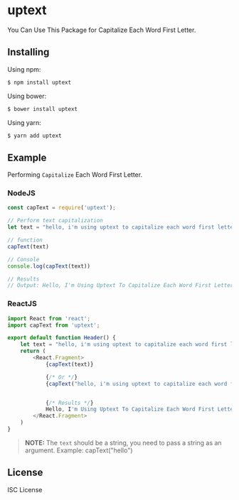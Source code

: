 # uptext
You Can Use This Package for Capitalize Each Word First Letter.


## Installing

Using npm:

```bash
$ npm install uptext
```

Using bower:

```bash
$ bower install uptext
```

Using yarn:

```bash
$ yarn add uptext
```

## Example

Performing `Capitalize` Each Word First Letter.

### NodeJS

```js
const capText = require('uptext');

// Perform text capitalization
let text = "hello, i'm using uptext to capitalize each word first letter";

// function
capText(text)

// Console
console.log(capText(text))

// Results
// Output: Hello, I'm Using Uptext To Capitalize Each Word First Letter

```

### ReactJS

```js
import React from 'react';
import capText from 'uptext';

export default function Header() {
    let text = "hello, i'm using uptext to capitalize each word first letter";
    return (
        <React.Fragment>
            {capText(text)}

            {/* Or */}
            {capText("hello, i'm using uptext to capitalize each word first letter")}


            {/* Results */}
            Hello, I'm Using Uptext To Capitalize Each Word First Letter
        </React.Fragment>
    )
}

```


> **NOTE:** The `text` should be a string, you need to pass a string as an argument.
> Example: capText("hello")

## License
ISC License